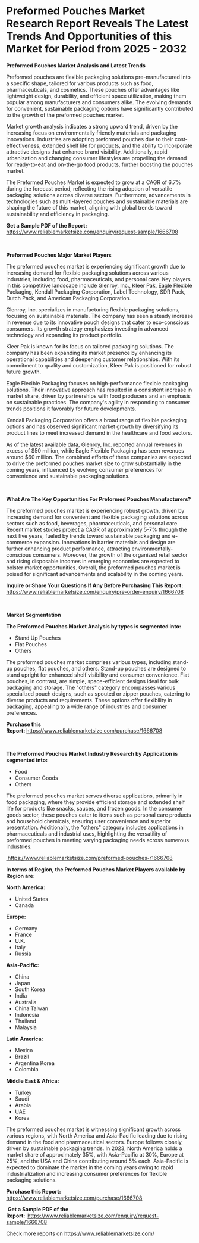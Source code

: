 <p><h1>Preformed Pouches Market Research Report Reveals The Latest Trends And Opportunities of this Market for Period from 2025 - 2032</h1></p><p><strong>Preformed Pouches Market Analysis and Latest Trends</strong></p>
<p><p>Preformed pouches are flexible packaging solutions pre-manufactured into a specific shape, tailored for various products such as food, pharmaceuticals, and cosmetics. These pouches offer advantages like lightweight design, durability, and efficient space utilization, making them popular among manufacturers and consumers alike. The evolving demands for convenient, sustainable packaging options have significantly contributed to the growth of the preformed pouches market.</p><p>Market growth analysis indicates a strong upward trend, driven by the increasing focus on environmentally friendly materials and packaging innovations. Industries are adopting preformed pouches due to their cost-effectiveness, extended shelf life for products, and the ability to incorporate attractive designs that enhance brand visibility. Additionally, rapid urbanization and changing consumer lifestyles are propelling the demand for ready-to-eat and on-the-go food products, further boosting the pouches market.</p><p>The Preformed Pouches Market is expected to grow at a CAGR of 6.7% during the forecast period, reflecting the rising adoption of versatile packaging solutions across diverse sectors. Furthermore, advancements in technologies such as multi-layered pouches and sustainable materials are shaping the future of this market, aligning with global trends toward sustainability and efficiency in packaging.</p></p>
<p><strong>Get a Sample PDF of the Report:&nbsp;</strong> <a href="https://www.reliablemarketsize.com/enquiry/request-sample/1666708?utm_campaign=3131&utm_medium=2&utm_source=Github&utm_content=ia&utm_term=06032025&utm_id=preformed-pouches">https://www.reliablemarketsize.com/enquiry/request-sample/1666708</a></p>
<p>&nbsp;</p>
<p><strong>Preformed Pouches Major Market Players</strong></p>
<p><p>The preformed pouches market is experiencing significant growth due to increasing demand for flexible packaging solutions across various industries, including food, pharmaceuticals, and personal care. Key players in this competitive landscape include Glenroy, Inc., Kleer Pak, Eagle Flexible Packaging, Kendall Packaging Corporation, Label Technology, SDR Pack, Dutch Pack, and American Packaging Corporation.</p><p>Glenroy, Inc. specializes in manufacturing flexible packaging solutions, focusing on sustainable materials. The company has seen a steady increase in revenue due to its innovative pouch designs that cater to eco-conscious consumers. Its growth strategy emphasizes investing in advanced technology and expanding its product portfolio.</p><p>Kleer Pak is known for its focus on tailored packaging solutions. The company has been expanding its market presence by enhancing its operational capabilities and deepening customer relationships. With its commitment to quality and customization, Kleer Pak is positioned for robust future growth.</p><p>Eagle Flexible Packaging focuses on high-performance flexible packaging solutions. Their innovative approach has resulted in a consistent increase in market share, driven by partnerships with food producers and an emphasis on sustainable practices. The company's agility in responding to consumer trends positions it favorably for future developments.</p><p>Kendall Packaging Corporation offers a broad range of flexible packaging options and has observed significant market growth by diversifying its product lines to meet increased demand in the healthcare and food sectors. </p><p>As of the latest available data, Glenroy, Inc. reported annual revenues in excess of $50 million, while Eagle Flexible Packaging has seen revenues around $60 million. The combined efforts of these companies are expected to drive the preformed pouches market size to grow substantially in the coming years, influenced by evolving consumer preferences for convenience and sustainable packaging solutions.</p></p>
<p>&nbsp;</p>
<p><strong>What Are The Key Opportunities For Preformed Pouches Manufacturers?</strong></p>
<p><p>The preformed pouches market is experiencing robust growth, driven by increasing demand for convenient and flexible packaging solutions across sectors such as food, beverages, pharmaceuticals, and personal care. Recent market studies project a CAGR of approximately 5-7% through the next five years, fueled by trends toward sustainable packaging and e-commerce expansion. Innovations in barrier materials and design are further enhancing product performance, attracting environmentally-conscious consumers. Moreover, the growth of the organized retail sector and rising disposable incomes in emerging economies are expected to bolster market opportunities. Overall, the preformed pouches market is poised for significant advancements and scalability in the coming years.</p></p>
<p><strong>Inquire or Share Your Questions If Any Before Purchasing This Report:</strong> <a href="https://www.reliablemarketsize.com/enquiry/pre-order-enquiry/1666708?utm_campaign=3131&utm_medium=2&utm_source=Github&utm_content=ia&utm_term=06032025&utm_id=preformed-pouches">https://www.reliablemarketsize.com/enquiry/pre-order-enquiry/1666708</a></p>
<p>&nbsp;</p>
<p><strong>Market Segmentation</strong></p>
<p><strong>The Preformed Pouches Market Analysis by types is segmented into:</strong></p>
<p><ul><li>Stand Up Pouches</li><li>Flat Pouches</li><li>Others</li></ul></p>
<p><p>The preformed pouches market comprises various types, including stand-up pouches, flat pouches, and others. Stand-up pouches are designed to stand upright for enhanced shelf visibility and consumer convenience. Flat pouches, in contrast, are simple, space-efficient designs ideal for bulk packaging and storage. The "others" category encompasses various specialized pouch designs, such as spouted or zipper pouches, catering to diverse products and requirements. These options offer flexibility in packaging, appealing to a wide range of industries and consumer preferences.</p></p>
<p><strong>Purchase this Report:&nbsp;</strong><a href="https://www.reliablemarketsize.com/purchase/1666708?utm_campaign=3131&utm_medium=2&utm_source=Github&utm_content=ia&utm_term=06032025&utm_id=preformed-pouches">https://www.reliablemarketsize.com/purchase/1666708</a></p>
<p>&nbsp;</p>
<p><strong>The Preformed Pouches Market Industry Research by Application is segmented into:</strong></p>
<p><ul><li>Food</li><li>Consumer Goods</li><li>Others</li></ul></p>
<p><p>The preformed pouches market serves diverse applications, primarily in food packaging, where they provide efficient storage and extended shelf life for products like snacks, sauces, and frozen goods. In the consumer goods sector, these pouches cater to items such as personal care products and household chemicals, ensuring user convenience and superior presentation. Additionally, the "others" category includes applications in pharmaceuticals and industrial uses, highlighting the versatility of preformed pouches in meeting varying packaging needs across numerous industries.</p></p>
<p><a href="https://www.reliablemarketsize.com/preformed-pouches-r1666708?utm_campaign=3131&utm_medium=2&utm_source=Github&utm_content=ia&utm_term=06032025&utm_id=preformed-pouches">&nbsp;https://www.reliablemarketsize.com/preformed-pouches-r1666708</a></p>
<p><strong>In terms of Region, the Preformed Pouches Market Players available by Region are:</strong></p>
<p>
    <p> <strong> North America: </strong>
        <ul>
            <li>United States</li>
            <li>Canada</li>
        </ul>
        </p> 
    <p> <strong> Europe: </strong>
        <ul>
            <li>Germany</li>
            <li>France</li>
            <li>U.K.</li>
            <li>Italy</li>
            <li>Russia</li>
        </ul>
        </p> 
    <p> <strong> Asia-Pacific: </strong>
        <ul>
            <li>China</li>
            <li>Japan</li>
            <li>South Korea</li>
            <li>India</li>
            <li>Australia</li>
            <li>China Taiwan</li>
            <li>Indonesia</li>
            <li>Thailand</li>
            <li>Malaysia</li>
        </ul>
        </p> 
    <p> <strong> Latin America: </strong>
        <ul>
            <li>Mexico</li>
            <li>Brazil</li>
            <li>Argentina Korea</li>
            <li>Colombia</li>
        </ul>
        </p> 
    <p> <strong> Middle East & Africa: </strong>
        <ul>
            <li>Turkey</li>
            <li>Saudi</li>
            <li>Arabia</li>
            <li>UAE</li>
            <li>Korea</li>
        </ul>
    </p>
    </p>
<p><p>The preformed pouches market is witnessing significant growth across various regions, with North America and Asia-Pacific leading due to rising demand in the food and pharmaceutical sectors. Europe follows closely, driven by sustainable packaging trends. In 2023, North America holds a market share of approximately 35%, with Asia-Pacific at 30%, Europe at 25%, and the USA and China contributing around 5% each. Asia-Pacific is expected to dominate the market in the coming years owing to rapid industrialization and increasing consumer preferences for flexible packaging solutions.</p></p>
<p><strong>Purchase this Report: </strong><a href="https://www.reliablemarketsize.com/purchase/1666708?utm_campaign=3131&utm_medium=2&utm_source=Github&utm_content=ia&utm_term=06032025&utm_id=preformed-pouches">https://www.reliablemarketsize.com/purchase/1666708</a></p>
<p>&nbsp;<strong>Get a Sample PDF of the Report:&nbsp;&nbsp;</strong><a href="https://www.reliablemarketsize.com/enquiry/request-sample/1666708?utm_campaign=3131&utm_medium=2&utm_source=Github&utm_content=ia&utm_term=06032025&utm_id=preformed-pouches">https://www.reliablemarketsize.com/enquiry/request-sample/1666708</a></p>
<p><strong></strong></p>
<p>Check more reports on <a href="https://www.reliablemarketsize.com/?utm_campaign=3131&utm_medium=2&utm_source=Github&utm_content=ia&utm_term=06032025&utm_id=preformed-pouches">https://www.reliablemarketsize.com/</a></p>